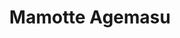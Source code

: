 --- 
title: "Mamotte Agemasu"
publishdate: "2019-5-29T16:48:46+02:00"
src: "https://365manga.net/manga/mamotte-agemasu"
image: "https://data.365manga.net/images/thumbnails/19173-mamotte-agemasu.jpg"
description: "From Manga Abyss: 1-3) Mamotte Agemasu Onizuka Takashi, leader of the strongest delinquent group in the Kantou region, is willing to become a monster for Hiragi Kotome, whom he fell in love with at first sight. 4) Kai Chiyou Omakase (I'll Leave It To You, President) 5) Naishiyono Xmas (Secret Xmas)"
---